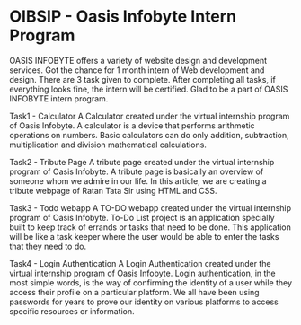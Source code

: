 # OIBSIP - Oasis Infobyte Intern Program
OASIS INFOBYTE offers a variety of website design and development services. Got the chance for 1 month intern of Web development and design. There are 3 task given to complete. After completing all tasks, if everything looks fine, the intern will be certified. Glad to be a part of OASIS INFOBYTE intern program.

Task1 - Calculator
A Calculator created under the virtual internship program of Oasis Infobyte.
A calculator is a device that performs arithmetic operations on numbers. Basic calculators can do only addition, subtraction, multiplication and division mathematical calculations.

Task2 - Tribute Page
A tribute page created under the virtual internship program of Oasis Infobyte.
A tribute page is basically an overview of someone whom we admire in our life. In this article, we are creating a tribute webpage of Ratan Tata Sir using HTML and CSS.

Task3 - Todo webapp
A TO-DO webapp created under the virtual internship program of Oasis Infobyte.
To-Do List project is an application specially built to keep track of errands or tasks that need to be done. This application will be like a task keeper where the user would be able to enter the tasks that they need to do.

Task4 - Login Authentication
A Login Authentication created under the virtual internship program of Oasis Infobyte.
Login authentication, in the most simple words, is the way of confirming the identity of a user while they access their profile on a particular platform. We all have been using passwords for years to prove our identity on various platforms to access specific resources or information.


